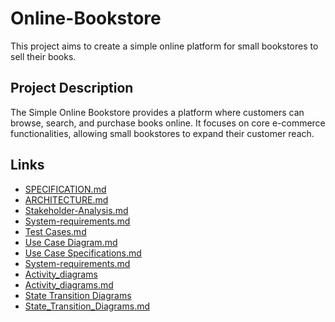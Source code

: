 # Online-Bookstore

This project aims to create a simple online platform for small bookstores to sell their books.

## Project Description

The Simple Online Bookstore provides a platform where customers can browse, search, and purchase books online. It focuses on core e-commerce functionalities, allowing small bookstores to expand their customer reach.

## Links

* [SPECIFICATION.md](SPECIFICATION.md)
* [ARCHITECTURE.md](ARCHITECTURE.md)
* [Stakeholder-Analysis.md](Stakeholder-Analysis.md)
* [System-requirements.md](System-requirements.md)
* [Test Cases.md](Test-Cases.md)
* [Use Case Diagram.md](Use-Case-Diagram.md)
* [Use Case Specifications.md](Use-Case-Specifications.md)
* [System-requirements.md](System-requirements.md)
* [Activity_diagrams](Activity_diagrams)
* [Activity_diagrams.md](Activity_diagrams.md)
* [State Transition Diagrams]([State_Transition_Diagrams](https://github.com/amdiffirent/Online-Bookstore/tree/main/State%20Transition%20Diagrams))
* [State_Transition_Diagrams.md](State_Transition_Diagrams.md)
